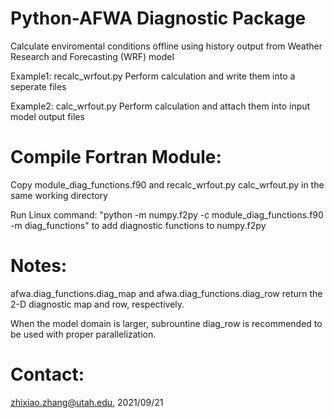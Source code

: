 # Python-AFWA Diagnostic Package

Calculate enviromental conditions offline using history output from Weather Research and Forecasting (WRF) model

Example1: recalc_wrfout.py Perform calculation and write them into a seperate files

Example2: calc_wrfout.py Perform calculation and attach them into input model output files

# Compile Fortran Module: 

Copy module_diag_functions.f90 and recalc_wrfout.py calc_wrfout.py in the same working directory

Run Linux command: "python -m numpy.f2py -c module_diag_functions.f90 -m diag_functions" to add diagnostic functions to numpy.f2py

# Notes: 

afwa.diag_functions.diag_map and afwa.diag_functions.diag_row return the 2-D diagnostic map and row, respectively.

When the model domain is larger, subrountine diag_row is recommended to be used with proper parallelization.

# Contact:

zhixiao.zhang@utah.edu, 2021/09/21

